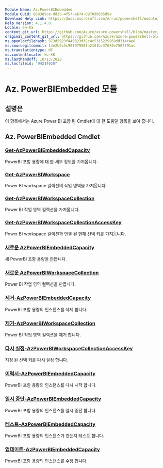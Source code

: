 ```yaml
---
Module Name: Az.PowerBIEmbedded
Module Guid: 868389ce-dd36-4f57-a674-0970db085d9a
Download Help Link: https://docs.microsoft.com/en-us/powershell/module/az.powerbiembedded
Help Version: 4.1.4.0
Locale: en-US
content_git_url: https://github.com/Azure/azure-powershell/blob/master/src/PowerBIEmbedded/PowerBIEmbedded/help/Az.PowerBIEmbedded.md
original_content_git_url: https://github.com/Azure/azure-powershell/blob/master/src/PowerBIEmbedded/PowerBIEmbedded/help/Az.PowerBIEmbedded.md
ms.openlocfilehash: 973d5923f449323d32c4c5315229960dd314c4e8
ms.sourcegitcommit: 1de2b6c3c99197958fa2101bc37680e7507f91ac
ms.translationtype: MT
ms.contentlocale: ko-KR
ms.lasthandoff: 10/13/2020
ms.locfileid: "94214026"
---
```

# Az. PowerBIEmbedded 모듈
## 설명은
이 항목에서는 Azure Power BI 포함 된 Cmdlet에 대 한 도움말 항목을 보여 줍니다.

## Az. PowerBIEmbedded Cmdlet
### [Get-AzPowerBIEmbeddedCapacity](Get-AzPowerBIEmbeddedCapacity.md)
PowerBI 포함 용량에 대 한 세부 정보를 가져옵니다.

### [Get-AzPowerBIWorkspace](Get-AzPowerBIWorkspace.md)
Power BI workspace 컬렉션의 작업 영역을 가져옵니다.

### [Get-AzPowerBIWorkspaceCollection](Get-AzPowerBIWorkspaceCollection.md)
Power BI 작업 영역 컬렉션을 가져옵니다.

### [Get-AzPowerBIWorkspaceCollectionAccessKey](Get-AzPowerBIWorkspaceCollectionAccessKey.md)
Power BI workspace 컬렉션과 연결 된 현재 선택 키를 가져옵니다.

### [새로운 AzPowerBIEmbeddedCapacity](New-AzPowerBIEmbeddedCapacity.md)
새 PowerBI 포함 용량을 만듭니다.

### [새로운 AzPowerBIWorkspaceCollection](New-AzPowerBIWorkspaceCollection.md)
Power BI 작업 영역 컬렉션을 만듭니다.

### [제거-AzPowerBIEmbeddedCapacity](Remove-AzPowerBIEmbeddedCapacity.md)
PowerBI 포함 용량의 인스턴스를 삭제 합니다.

### [제거-AzPowerBIWorkspaceCollection](Remove-AzPowerBIWorkspaceCollection.md)
Power BI 작업 영역 컬렉션을 제거 합니다.

### [다시 설정-AzPowerBIWorkspaceCollectionAccessKey](Reset-AzPowerBIWorkspaceCollectionAccessKey.md)
지정 된 선택 키를 다시 설정 합니다.

### [이력서-AzPowerBIEmbeddedCapacity](Resume-AzPowerBIEmbeddedCapacity.md)
PowerBI 포함 용량의 인스턴스를 다시 시작 합니다.

### [일시 중단-AzPowerBIEmbeddedCapacity](Suspend-AzPowerBIEmbeddedCapacity.md)
PowerBI 포함 용량의 인스턴스를 일시 중단 합니다.

### [테스트-AzPowerBIEmbeddedCapacity](Test-AzPowerBIEmbeddedCapacity.md)
PowerBI 포함 용량의 인스턴스가 있는지 테스트 합니다.

### [업데이트-AzPowerBIEmbeddedCapacity](Update-AzPowerBIEmbeddedCapacity.md)
PowerBI 포함 용량의 인스턴스를 수정 합니다.

